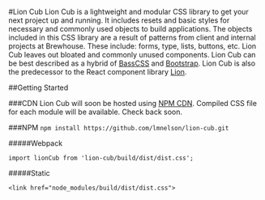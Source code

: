 #Lion Cub
Lion Cub is a lightweight and modular CSS library to get your next project up and running. It includes resets and basic styles for necessary and commonly used objects to build applications. The objects included in this CSS library are a result of patterns from client and internal projects at Brewhouse. These include: forms, type, lists, buttons, etc. Lion Cub leaves out bloated and commonly unused components. Lion Cub can be best described as a hybrid of [BassCSS](http://www.basscss.com/) and [Bootstrap](http://getbootstrap.com/). Lion Cub is also the predecessor to the React component library [Lion](https://github.com/BrewhouseTeam/lion).

##Getting Started

###CDN
Lion Cub will soon be hosted using [NPM CDN](https://unpkg.com/#/). Compiled CSS file for each module will be available. Check back soon. 

###NPM
`npm install https://github.com/lmnelson/lion-cub.git`

#####Webpack

`import lionCub from 'lion-cub/build/dist/dist.css';`

#####Static

`<link href="node_modules/build/dist/dist.css">`
